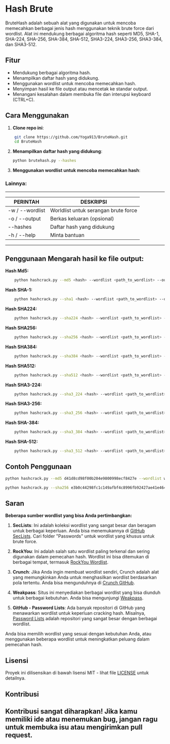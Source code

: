 # Hash Brute
BruteHash adalah sebuah alat yang digunakan untuk mencoba memecahkan berbagai jenis hash menggunakan teknik brute force dari wordlist. Alat ini mendukung berbagai algoritma hash seperti MD5, SHA-1, SHA-224, SHA-256, SHA-384, SHA-512, SHA3-224, SHA3-256, SHA3-384, dan SHA3-512.


## Fitur

- Mendukung berbagai algoritma hash.
- Menampilkan daftar hash yang didukung.
- Menggunakan wordlist untuk mencoba memecahkan hash.
- Menyimpan hasil ke file output atau mencetak ke standar output.
- Menangani kesalahan dalam membuka file dan interupsi keyboard (CTRL+C).


## Cara Menggunakan

1. **Clone repo ini**:

```bash
    git clone https://github.com/Yoga913/BruteHash.git
    cd BruteHash
```

2. **Menampilkan daftar hash yang didukung**:

    ```bash
    python brutehash.py --hashes
    ```

3. **Menggunakan wordlist untuk mencoba memecahkan hash**:

### Lainnya:
 ______________________________________________________
| PERINTAH      | DESKRIPSI                            |
| ------------- | -------------------------------------|
|-w / --wordlist| Worldlist untuk serangan brute force |
| -o / --output | Berkas keluaran (opsional)           |
| --hashes      | Daftar hash yang didukung            |
| -h / --help   | Minta bantuan                        |
--------------------------------------------------------
## Penggunaan Mengarah hasil ke file output:

**Hash Md5:**
```bash
    python hashcrack.py --md5 <hash> --wordlist <path_to_wordlist> --output <path_to_output_file>
```
**Hash SHA-1:**
```bash
    python hashcrack.py --sha1 <hash> --wordlist <path_to_wordlist> --output <path_to_output_file>
```

**Hash SHA224:**

```bash
    python hashcrack.py --sha224 <hash> --wordlist <path_to_wordlist> --output <path_to_output_file>
```

**Hash SHA256:**
```bash
    python hashcrack.py --sha256 <hash> --wordlist <path_to_wordlist> --output <path_to_output_file>
```
**Hash SHA384:**
```bash
    python hashcrack.py --sha384 <hash> --wordlist <path_to_wordlist> --output <path_to_output_file>
```
**Hash SHA512:**
```bash
    python hashcrack.py --sha512 <hash> --wordlist <path_to_wordlist> --output <path_to_output_file>
```

**Hash SHA3-224:**
```bash
    python hashcrack.py --sha3_224 <hash> --wordlist <path_to_wordlist> --output <path_to_output_file>
```
**Hash SHA3-256:**
```bash
    python hashcrack.py --sha3_256 <hash> --wordlist <path_to_wordlist> --output <path_to_output_file>
```
**Hash SHA-384:**
```Bash
    python hashcrack.py --sha3_384 <hash> --wordlist <path_to_wordlist> --output <path_to_output_file>
```
**Hash SHA-512:**
```Bash
    python hashcrack.py --sha3_512 <hash> --wordlist <path_to_wordlist> --output <path_to_output_file>
```

## Contoh Penggunaan

```bash
python hashcrack.py --md5 d41d8cd98f00b204e9800998ecf8427e --wordlist wordlist.txt

python hashcrack.py --sha256 e3b0c44298fc1c149afbf4c8996fb92427ae41e4649b934ca495991b7852b855 --wordlist wordlist.txt --output result.txt
```

## Saran

**Beberapa sumber wordlist yang bisa Anda pertimbangkan:**

1. **SecLists**: Ini adalah koleksi wordlist yang sangat besar dan beragam untuk berbagai keperluan. Anda bisa menemukannya di [GitHub SecLists](https://github.com/danielmiessler/SecLists). Cari folder "Passwords" untuk wordlist yang khusus untuk brute force.

2. **RockYou**: Ini adalah salah satu wordlist paling terkenal dan sering digunakan dalam pemecahan hash. Wordlist ini bisa ditemukan di berbagai tempat, termasuk [RockYou Wordlist](https://github.com/praetorian-inc/Hob0Rules/blob/master/rockyou.txt).

3. **Crunch**: Jika Anda ingin membuat wordlist sendiri, Crunch adalah alat yang memungkinkan Anda untuk menghasilkan wordlist berdasarkan pola tertentu. Anda bisa mengunduhnya di [Crunch GitHub](https://github.com/crunch-sec/crunch).

4. **Weakpass**: Situs ini menyediakan berbagai wordlist yang bisa diunduh untuk berbagai kebutuhan. Anda bisa mengunjungi [Weakpass](https://weakpass.com/).

5. **GitHub - Password Lists**: Ada banyak repositori di GitHub yang menawarkan wordlist untuk keperluan cracking hash. Misalnya, [Password Lists](https://github.com/berzerk0/Probable-Wordlists) adalah repositori yang sangat besar dengan berbagai wordlist.

Anda bisa memilih wordlist yang sesuai dengan kebutuhan Anda, atau menggunakan beberapa wordlist untuk meningkatkan peluang dalam pemecahan hash.

## Lisensi

Proyek ini dilisensikan di bawah lisensi MIT - lihat file [LICENSE](LICENSE) untuk detailnya.

## Kontribusi

Kontribusi sangat diharapkan! Jika kamu memiliki ide atau menemukan bug, jangan ragu untuk membuka isu atau mengirimkan pull request.
---
